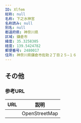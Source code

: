 ```yaml
---
ID: Xlfem
総称: null
名称: 下之水神宮
名称読み: null
別名: null
都道府県: 神奈川県
区域: 鎌倉市
緯度: 35.3258305
経度: 139.5424782
郵便番号: 2480017
住所: 神奈川県鎌倉市佐助２丁目２５−１６
---
```


## その他

### 参考URL

| URL | 説明          |
| --- | ------------- |
|     | OpenStreetMap |
